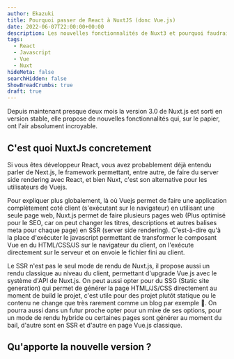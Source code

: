 ```yaml
---
author: Ekazuki
title: Pourquoi passer de React à NuxtJS (donc Vue.js)
date: 2022-06-07T22:00:00+00:00
description: Les nouvelles fonctionnalités de Nuxt3 et pourquoi faudrait-il l'utiliser ?
tags:
  - React
  - Javascript
  - Vue
  - Nuxt
hideMeta: false
searchHidden: false
ShowBreadCrumbs: true
draft: true
---
```


Depuis maintenant presque deux mois la version 3.0 de Nuxt.js est sorti en version stable, elle propose de nouvelles fonctionnalités qui, sur le papier, ont l'air absolument incroyable.

## C'est quoi NuxtJs concretement

Si vous êtes développeur React, vous avez probablement déjà entendu parler de Next.js, le framework permettant, entre autre, de faire du server side rendering avec React, et bien Nuxt, c'est son alternative pour les utilisateurs de Vuejs.

Pour expliquer plus globalement, là où Vuejs permet de faire une application complètement coté client (s'exécutant sur le navigateur) en utilisant une seule page web, Nuxt.js permet de faire plusieurs pages web (Plus optimisé pour le SEO, car on peut changer les titres, descriptions et autres balises meta pour chaque page) en SSR (server side rendering). C'est-à-dire qu'à la place d'exécuter le javascript permettant de transformer le composant Vue en du HTML/CSS/JS sur le navigateur du client, on l'exécute directement sur le serveur et on envoie le fichier fini au client.

Le SSR n'est pas le seul mode de rendu de Nuxt.js, il propose aussi un rendu classique au niveau du client, permettant d'upgrade Vue.js avec le système d'API de Nuxt.js. On peut aussi opter pour du SSG (Static site generation) qui permet de générer la page HTML/JS/CSS directement au moment de build le projet, c'est utile pour des projet plutôt statique ou le contenu ne change que très rarement comme un blog par exemple 👀. On pourra aussi dans un futur proche opter pour un mixe de ses options, pour un mode de rendu hybride ou certaines pages sont générer au moment du bail, d'autre sont en SSR et d'autre en page Vue.js classique.

## Qu'apporte la nouvelle version ?
